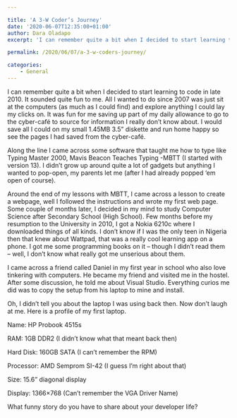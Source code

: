```yaml
---

title: 'A 3-W Coder’s Journey'
date: '2020-06-07T12:35:00+01:00'
author: Dara Oladapo
excerpt: 'I can remember quite a bit when I decided to start learning to code in late 2010. It sounded quite fun to me. All I wanted to do since 2007 was just sit at the computers (as much as I could find) and explore anything I could lay my clicks on. It was fun for me saving up part of my daily allowance to go to the cyber-café to source for information I really don’t know about. I would save all I could on my small 1.45MB 3.5” diskette and run home happy so see the pages I had saved from the cyber-café.'

permalink: /2020/06/07/a-3-w-coders-journey/

categories:
    - General
---
```


I can remember quite a bit when I decided to start learning to code in late 2010. It sounded quite fun to me. All I wanted to do since 2007 was just sit at the computers (as much as I could find) and explore anything I could lay my clicks on. It was fun for me saving up part of my daily allowance to go to the cyber-café to source for information I really don’t know about. I would save all I could on my small 1.45MB 3.5” diskette and run home happy so see the pages I had saved from the cyber-café.

Along the line I came across some software that taught me how to type like Typing Master 2000, Mavis Beacon Teaches Typing -MBTT (I started with version 13). I didn’t grow up around quite a lot of gadgets but anything I wanted to pop-open, my parents let me (after I had already popped ‘em open of course).

Around the end of my lessons with MBTT, I came across a lesson to create a webpage, well I followed the instructions and wrote my first web page. Some couple of months later, I decided in my mind to study Computer Science after Secondary School (High School). Few months before my resumption to the University in 2010, I got a Nokia 6210c where I downloaded things of all kinds. I don’t know if I was the only teen in Nigeria then that knew about Wattpad, that was a really cool learning app on a phone. I got me some programming books on it – though I didn’t read them – well, I don’t know what really got me unserious about them.

I came across a friend called Daniel in my first year in school who also love tinkering with computers. He became my friend and visited me in the hostel. After some discussion, he told me about Visual Studio. Everything curios me did was to copy the setup from his laptop to mine and install.

Oh, I didn’t tell you about the laptop I was using back then. Now don’t laugh at me. Here is a profile of my first laptop.

Name: HP Probook 4515s

RAM: 1GB DDR2 (I didn’t know what that meant back then)

Hard Disk: 160GB SATA (I can’t remember the RPM)

Processor: AMD Semprom SI-42 (I guess I’m right about that)

Size: 15.6” diagonal display

Display: 1366×768 (Can’t remember the VGA Driver Name)

What funny story do you have to share about your developer life?